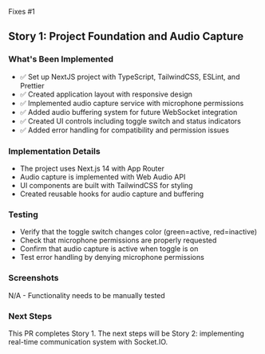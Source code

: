 Fixes #1

## Story 1: Project Foundation and Audio Capture

### What's Been Implemented
- ✅ Set up NextJS project with TypeScript, TailwindCSS, ESLint, and Prettier
- ✅ Created application layout with responsive design
- ✅ Implemented audio capture service with microphone permissions
- ✅ Added audio buffering system for future WebSocket integration
- ✅ Created UI controls including toggle switch and status indicators
- ✅ Added error handling for compatibility and permission issues

### Implementation Details
- The project uses Next.js 14 with App Router
- Audio capture is implemented with Web Audio API
- UI components are built with TailwindCSS for styling
- Created reusable hooks for audio capture and buffering

### Testing
- Verify that the toggle switch changes color (green=active, red=inactive)
- Check that microphone permissions are properly requested
- Confirm that audio capture is active when toggle is on
- Test error handling by denying microphone permissions

### Screenshots
N/A - Functionality needs to be manually tested

### Next Steps
This PR completes Story 1. The next steps will be Story 2: implementing real-time communication system with Socket.IO. 